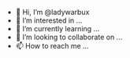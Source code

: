 - 👋 Hi, I’m @ladywarbux
- 👀 I’m interested in ...
- 🌱 I’m currently learning ...
- 💞️ I’m looking to collaborate on ...
- 📫 How to reach me ...

<!---
ladywarbux/ladywarbux is a ✨ special ✨ repository because its `README.md` (this file) appears on your GitHub profile.
You can click the Preview link to take a look at your changes.
--->
